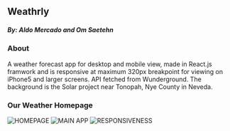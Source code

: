 ## Weathrly
##### By: Aldo Mercado and Om Saetehn

### About
A weather forecast app for desktop and mobile view, made in React.js framwork and is responsive at maximum 320px breakpoint for viewing on iPhone5 and larger screens. API fetched from Wunderground. The background is the Solar project near Tonopah, Nye County in Neveda. 

### Our Weather Homepage
![HOMEPAGE](https://github.com/chunktooth/weatherly/blob/master/our-weathrly-homepage.png)
![MAIN APP](https://github.com/chunktooth/weatherly/blob/master/our-weathrly.png)
![RESPONSIVENESS](https://github.com/chunktooth/weatherly/blob/master/our-weathrly%20mobile.png)
